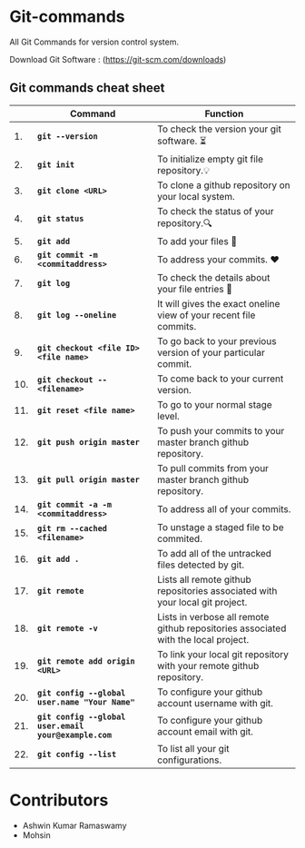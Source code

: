 # Git-commands
All Git Commands for version control system. 

Download Git Software : (https://git-scm.com/downloads)

## Git commands cheat sheet

||**Command**|**Function**|
|---|---|---|
|1.|**`git --version`**|To check the version your git software. ⏳|
|2.|**`git init`**|To initialize empty git file repository.💡|
|3.|**`git clone <URL>`**|To clone a github repository on your local system.|
|4.|**`git status`**|To check the status of your repository.🔍|
|5.|**`git add`**|To add your files 📂|
|6.|**`git commit -m <commitaddress>`**   |To address your commits. ❤|
|7.|**`git log`**|To check the details about your file entries 📑|
|8.|**`git log --oneline`**|It will gives the exact oneline view of your recent file commits.|
|9.| **`git checkout <file ID> <file name>`**|To go back to your previous version of your particular commit.|
|10.|**`git checkout -- <filename>`**|To come back to your current version.|
|11.|**`git reset <file name>`**|To go to your normal stage level.|
|12.|**`git push origin master`**|To push your commits to your master branch github repository.|
|13.|**`git pull origin master`**|To pull commits from your master branch github repository.|
|14.|**`git commit -a -m <commitaddress>`**|To address all of your commits.|
|15.|**`git rm --cached <filename>`**|To unstage a staged file to be commited.|
|16.|**`git add .`**|To add all of the untracked files detected by git.|
|17.|**`git remote`**|Lists all remote github repositories associated with your local git project.|
|18.|**`git remote -v`**|Lists in verbose all remote github repositories associated with the local project.|
|19.|**`git remote add origin <URL>`**|To link your local git repository with your remote github repository.|
|20.|**`git config --global user.name "Your Name"`**|To configure your github account username with git.|
|21.|**`git config --global user.email your@example.com`**|To configure your github account email with git.|
|22.|**`git config --list`**|To list all your git configurations.|


# Contributors
- Ashwin Kumar Ramaswamy
- Mohsin

